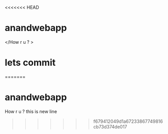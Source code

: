 <<<<<<< HEAD
 # anandwebapp
</How r u ? >
# lets commit
=======
# anandwebapp
How r u ?
this is new line
>>>>>>> f679412049d1a67233867749816cb73d374de017
